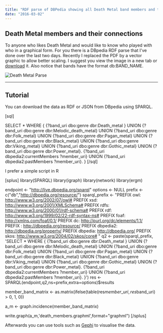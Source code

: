 ```yaml
---
title: "RDF parse of DBPedia showing all Death Metal band members and their connections"
date: "2016-03-02"
---
```


## Death Metal members and their connections

To anyone who likes Death Metal and would like to know who played with who in a graphical form. For you there is a DBpedia RDF parse that I've done over the last two days. Recently I replaced the PDF by a vector graphic to allow better scaling. I suggest you view the image in a new tab or [download](http://www.martinkysel.com/wp-content/uploads/2016/06/Death.svg) it. Also notice that bands have the format db:BAND\_NAME.

![Death Metal Parse](http://www.martinkysel.com/wp-content/uploads/2016/06/Death.svg)

* * *

## Tutorial

You can download the data as RDF or JSON from DBpedia using SPARQL.

\[sql\]

SELECT \* WHERE { {?band\_uri dbo:genre dbr:Death\_metal } UNION {?band\_uri dbo:genre dbr:Melodic\_death\_metal} UNION {?band\_uri dbo:genre dbr:Folk\_metal} UNION {?band\_uri dbo:genre dbr:Pagan\_metal} UNION {?band\_uri dbo:genre dbr:Black\_metal} UNION {?band\_uri dbo:genre dbr:Viking\_metal} UNION {?band\_uri dbo:genre dbr:Gothic\_metal} UNION {?band\_uri dbo:genre dbr:Power\_metal}. {?band\_uri dbpedia2:currentMembers ?member\_uri} UNION {?band\_uri dbpedia2:pastMembers ?member\_uri}. } \[/sql\]

I prefer a simple script in R

\[splus\] library(SPARQL) library(igraph) library(network) library(ergm)

endpoint <- "http://live.dbpedia.org/sparql" options <- NULL prefix <- c("db","http://dbpedia.org/resource/") sparql\_prefix <- "PREFIX owl: <http://www.w3.org/2002/07/owl#> PREFIX xsd: <http://www.w3.org/2001/XMLSchema#> PREFIX rdfs: <http://www.w3.org/2000/01/rdf-schema#> PREFIX rdf: <http://www.w3.org/1999/02/22-rdf-syntax-ns#> PREFIX foaf: <http://xmlns.com/foaf/0.1/> PREFIX dc: <http://purl.org/dc/elements/1.1/> PREFIX : <http://dbpedia.org/resource/> PREFIX dbpedia2: <http://dbpedia.org/property/> PREFIX dbpedia: <http://dbpedia.org/> PREFIX skos: <http://www.w3.org/2004/02/skos/core#> " q2 <- paste(sparql\_prefix, 'SELECT \* WHERE { {?band\_uri dbo:genre dbr:Death\_metal } UNION {?band\_uri dbo:genre dbr:Melodic\_death\_metal} UNION {?band\_uri dbo:genre dbr:Folk\_metal} UNION {?band\_uri dbo:genre dbr:Pagan\_metal} UNION {?band\_uri dbo:genre dbr:Black\_metal} UNION {?band\_uri dbo:genre dbr:Viking\_metal} UNION {?band\_uri dbo:genre dbr:Gothic\_metal} UNION {?band\_uri dbo:genre dbr:Power\_metal}. {?band\_uri dbpedia2:currentMembers ?member\_uri} UNION {?band\_uri dbpedia2:pastMembers ?member\_uri}. }') res <- SPARQL(endpoint,q2,ns=prefix,extra=options)$results

member\_band\_matrix <- as.matrix(ifelse(table(res$member\_uri, res$band\_uri) > 0, 1, 0))

a\_m <- graph.incidence(member\_band\_matrix)

write.graph(a\_m,'death\_members.graphml',format="graphml") \[/splus\]

Afterwards you can use tools such as [Gephi](https://gephi.org/) to visualise the data.
